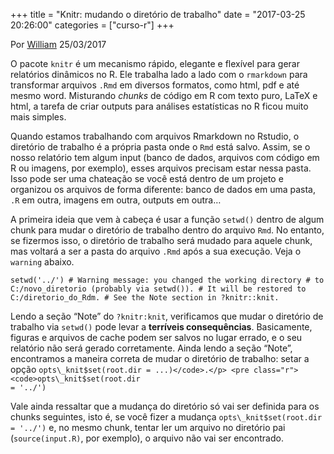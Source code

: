 +++
title = "Knitr: mudando o diretório de trabalho"
date = "2017-03-25 20:26:00"
categories = ["curso-r"]
+++

<div>
<p class="text-muted text-uppercase mb-small text-right">
Por <a href="http://curso-r.com/author/william">William</a> 25/03/2017
</p>
<div id="post-content">
<p>
O pacote <code>knitr</code> é um mecanismo rápido, elegante e flexível
para gerar relatórios dinâmicos no R. Ele trabalha lado a lado com o
<code>rmarkdown</code> para transformar arquivos <code>.Rmd</code> em
diversos formatos, como html, pdf e até mesmo word. Misturando
<em>chunks</em> de código em R com texto puro, LaTeX e html, a tarefa de
criar outputs para análises estatísticas no R ficou muito mais simples.
</p>
<p>
Quando estamos trabalhando com arquivos Rmarkdown no Rstudio, o
diretório de trabalho é a própria pasta onde o <code>Rmd</code> está
salvo. Assim, se o nosso relatório tem algum input (banco de dados,
arquivos com código em R ou imagens, por exemplo), esses arquivos
precisam estar nessa pasta. Isso pode ser uma chateação se você está
dentro de um projeto e organizou os arquivos de forma diferente: banco
de dados em uma pasta, <code>.R</code> em outra, imagens em outra,
outputs em outra…
</p>
<p>
A primeira ideia que vem à cabeça é usar a função <code>setwd()</code>
dentro de algum chunk para mudar o diretório de trabalho dentro do
arquivo <code>Rmd</code>. No entanto, se fizermos isso, o diretório de
trabalho será mudado para aquele chunk, mas voltará a ser a pasta do
arquivo <code>.Rmd</code> após a sua execução. Veja o
<code>warning</code> abaixo.
</p>
<pre class="r"><code>setwd(&apos;../&apos;) # Warning message: you changed the working directory # to C:/novo_diretorio (probably via setwd()). # It will be restored to C:/diretorio_do_Rdm. # See the Note section in ?knitr::knit.</code></pre>
<p>
Lendo a seção “Note” do <code>?knitr:knit</code>, verificamos que mudar
o diretório de trabalho via <code>setwd()</code> pode levar a
<strong>terríveis consequências</strong>. Basicamente, figuras e
arquivos de cache podem ser salvos no lugar errado, e o seu relatório
não será gerado corretamente. Ainda lendo a seção “Note”, encontramos a
maneira correta de mudar o diretório de trabalho: setar a opção
<code>opts\_knit$set(root.dir = ...)&lt;/code&gt;.&lt;/p&gt; &lt;pre class="r"&gt;&lt;code&gt;opts\_knit$set(root.dir
= '../')</code>
</pre>
<p>
Vale ainda ressaltar que a mudança do diretório só vai ser definida para
os chunks seguintes, isto é, se você fizer a mudança
<code>opts\_knit$set(root.dir = '../')</code> e, no mesmo chunk, tentar
ler um arquivo no diretório pai (<code>source(input.R)</code>, por
exemplo), o arquivo não vai ser encontrado.
</p>
</div>
</div>

